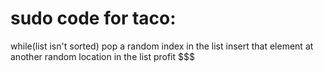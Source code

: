sudo code for taco:
===================

while(list isn't sorted)
  pop a random index in the list
  insert that element at another random location in the list
  profit $$$
